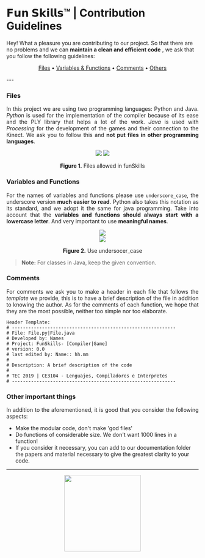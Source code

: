   
# 𝗙𝘂𝗻 𝗦𝗸𝗶𝗹𝗹𝘀™ | Contribution Guidelines 
Hey! What a pleasure you are contributing to our project. 
So that there are no problems and we can **maintain a clean and efficient code** , we ask that you follow the following guidelines:

<p align="center">
  <a href="#files">Files</a> •
  <a href="#variables-and-functions">Variables & Functions</a> •
  <a href="#comments">Comments</a> •
  <a href="#other-important-things">Others</a> 
</p>
---

### Files

<p align='justify'>In this project we are using two programming languages: Python and Java. 
<i>Python</i> is used for the implementation of the compiler because of its ease and the PLY library that helps a lot of the work. 
<i>Java</i> is used with <i>Processing</i> for the development of the games and their connection to the Kinect. 
We ask you to follow this and <b>not put files in other programming languages</b>.</p>

<div class="thumbnail" align='center'>
  <img src="https://www.shareicon.net/data/128x128/2016/07/12/794757_py_512x512.png"/>
  <img src="https://www.shareicon.net/data/128x128/2016/07/12/794760_jar_512x512.png"/>

  <div class="caption text-center">
    <p> <b>Figure 1.</b> Files allowed in funSkills</p>
  </div>
</div>  

### Variables and Functions

<p align='justify'>For the names of variables and functions please use <code>underscore_case</code>, the underscore 
version <b>much easier to read</b>.
Python also takes this notation as its standard, and we adopt it the same for java programming.
Take into account that the <b>variables and functions should always start with a lowercase letter</b>.
And very important to use <b>meaningful names</b>.</p>

<div class="thumbnail" align='center'>
  <img src="https://res.cloudinary.com/estalvgs1999/image/upload/v1570906658/CE3104/Fun%20Skills/Captura_de_pantalla_de_2019-10-12_12-56-17_bhddbs.png"/>
  </br>
  <img src="https://res.cloudinary.com/estalvgs1999/image/upload/v1570906658/CE3104/Fun%20Skills/Captura_de_pantalla_de_2019-10-12_12-56-06_khtnep.png"/>

  <div class="caption text-center">
    <p> <b>Figure 2.</b> Use undersocer_case</p>
  </div>
</div>  

> **Note:** For classes in Java, keep the given convention.

### Comments

<p align='justify'>For comments we ask you to make a header in each file that follows the <i>template</i> we provide, 
this is to have a brief description of the file in addition to knowing the author. As for the comments of each function, we hope that they are the most possible, neither too simple nor too elaborate.</p>

```
Header Template:
# ------------------------------------------------------------
# File: File.py|File.java
# Developed by: Names
# Project: FunSkills- [Compiler|Game]
# version: 0.0
# last edited by: Name:: hh.mm
#
# Description: A brief description of the code
#
# TEC 2019 | CE3104 - Lenguajes, Compiladores e Interpretes
# ------------------------------------------------------------
```
### Other important things

<p align='justify'>In addition to the aforementioned, it is good that you consider the following aspects:</p>

* Make the modular code, don't make 'god files'
* Do functions of considerable size. We don't want 1000 lines in a function!
* If you consider it necessary, you can add to our documentation folder the papers and material necessary to give the greatest clarity to your code.

---
<p align="center">
<img src="https://cutt.ly/Ueul1gR" width="200"/>
  
</p>
